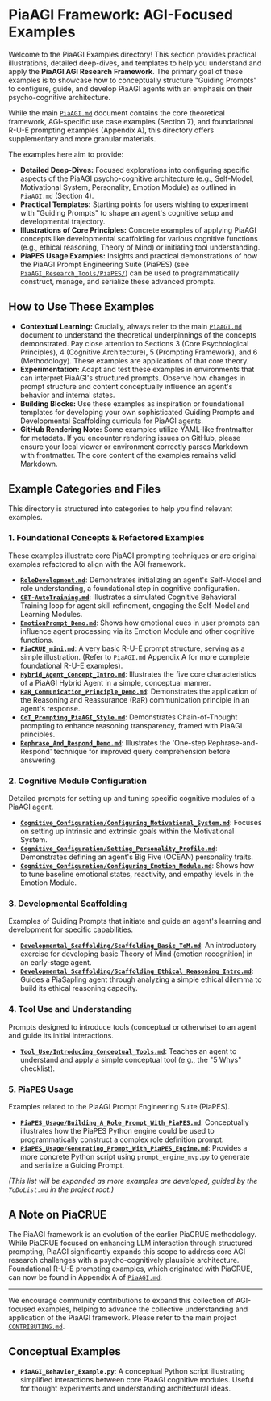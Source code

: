 # PiaAGI Framework: AGI-Focused Examples

Welcome to the PiaAGI Examples directory! This section provides practical illustrations, detailed deep-dives, and templates to help you understand and apply the **PiaAGI AGI Research Framework**. The primary goal of these examples is to showcase how to conceptually structure "Guiding Prompts" to configure, guide, and develop PiaAGI agents with an emphasis on their psycho-cognitive architecture.

While the main [`PiaAGI.md`](../PiaAGI.md) document contains the core theoretical framework, AGI-specific use case examples (Section 7), and foundational R-U-E prompting examples (Appendix A), this directory offers supplementary and more granular materials.

The examples here aim to provide:

*   **Detailed Deep-Dives:** Focused explorations into configuring specific aspects of the PiaAGI psycho-cognitive architecture (e.g., Self-Model, Motivational System, Personality, Emotion Module) as outlined in `PiaAGI.md` (Section 4).
*   **Practical Templates:** Starting points for users wishing to experiment with "Guiding Prompts" to shape an agent's cognitive setup and developmental trajectory.
*   **Illustrations of Core Principles:** Concrete examples of applying PiaAGI concepts like developmental scaffolding for various cognitive functions (e.g., ethical reasoning, Theory of Mind) or initiating tool understanding.
*   **PiaPES Usage Examples:** Insights and practical demonstrations of how the PiaAGI Prompt Engineering Suite (PiaPES) (see [`PiaAGI_Research_Tools/PiaPES/`](../PiaAGI_Research_Tools/PiaPES/)) can be used to programmatically construct, manage, and serialize these advanced prompts.

## How to Use These Examples

*   **Contextual Learning:** Crucially, always refer to the main [`PiaAGI.md`](../PiaAGI.md) document to understand the theoretical underpinnings of the concepts demonstrated. Pay close attention to Sections 3 (Core Psychological Principles), 4 (Cognitive Architecture), 5 (Prompting Framework), and 6 (Methodology). These examples are applications of that core theory.
*   **Experimentation:** Adapt and test these examples in environments that can interpret PiaAGI's structured prompts. Observe how changes in prompt structure and content conceptually influence an agent's behavior and internal states.
*   **Building Blocks:** Use these examples as inspiration or foundational templates for developing your own sophisticated Guiding Prompts and Developmental Scaffolding curricula for PiaAGI agents.
*   **GitHub Rendering Note:** Some examples utilize YAML-like frontmatter for metadata. If you encounter rendering issues on GitHub, please ensure your local viewer or environment correctly parses Markdown with frontmatter. The core content of the examples remains valid Markdown.

## Example Categories and Files

This directory is structured into categories to help you find relevant examples.

### 1. Foundational Concepts & Refactored Examples

These examples illustrate core PiaAGI prompting techniques or are original examples refactored to align with the AGI framework.

*   **[`RoleDevelopment.md`](./Foundational_Examples/RoleDevelopment.md)**: Demonstrates initializing an agent's Self-Model and role understanding, a foundational step in cognitive configuration.
*   **[`CBT-AutoTraining.md`](./Foundational_Examples/CBT-AutoTraining.md)**: Illustrates a simulated Cognitive Behavioral Training loop for agent skill refinement, engaging the Self-Model and Learning Modules.
*   **[`EmotionPrompt_Demo.md`](./Foundational_Examples/EmotionPrompt_Demo.md)**: Shows how emotional cues in user prompts can influence agent processing via its Emotion Module and other cognitive functions.
*   **[`PiaCRUE_mini.md`](./Foundational_Examples/PiaCRUE_mini.md)**: A very basic R-U-E prompt structure, serving as a simple illustration. (Refer to `PiaAGI.md` Appendix A for more complete foundational R-U-E examples).
*   **[`Hybrid_Agent_Concept_Intro.md`](./Foundational_Examples/Hybrid_Agent_Concept_Intro.md)**: Illustrates the five core characteristics of a PiaAGI Hybrid Agent in a simple, conceptual manner.
*   **[`RaR_Communication_Principle_Demo.md`](./Foundational_Examples/RaR_Communication_Principle_Demo.md)**: Demonstrates the application of the Reasoning and Reassurance (RaR) communication principle in an agent's response.
*   **[`CoT_Prompting_PiaAGI_Style.md`](./Foundational_Examples/CoT_Prompting_PiaAGI_Style.md)**: Demonstrates Chain-of-Thought prompting to enhance reasoning transparency, framed with PiaAGI principles.
*   **[`Rephrase_And_Respond_Demo.md`](./Foundational_Examples/Rephrase_And_Respond_Demo.md)**: Illustrates the 'One-step Rephrase-and-Respond' technique for improved query comprehension before answering.

### 2. Cognitive Module Configuration

Detailed prompts for setting up and tuning specific cognitive modules of a PiaAGI agent.

*   **[`Cognitive_Configuration/Configuring_Motivational_System.md`](./Cognitive_Configuration/Configuring_Motivational_System.md)**: Focuses on setting up intrinsic and extrinsic goals within the Motivational System.
*   **[`Cognitive_Configuration/Setting_Personality_Profile.md`](./Cognitive_Configuration/Setting_Personality_Profile.md)**: Demonstrates defining an agent's Big Five (OCEAN) personality traits.
*   **[`Cognitive_Configuration/Configuring_Emotion_Module.md`](./Cognitive_Configuration/Configuring_Emotion_Module.md)**: Shows how to tune baseline emotional states, reactivity, and empathy levels in the Emotion Module.

### 3. Developmental Scaffolding

Examples of Guiding Prompts that initiate and guide an agent's learning and development for specific capabilities.

*   **[`Developmental_Scaffolding/Scaffolding_Basic_ToM.md`](./Developmental_Scaffolding/Scaffolding_Basic_ToM.md)**: An introductory exercise for developing basic Theory of Mind (emotion recognition) in an early-stage agent.
*   **[`Developmental_Scaffolding/Scaffolding_Ethical_Reasoning_Intro.md`](./Developmental_Scaffolding/Scaffolding_Ethical_Reasoning_Intro.md)**: Guides a PiaSapling agent through analyzing a simple ethical dilemma to build its ethical reasoning capacity.

### 4. Tool Use and Understanding

Prompts designed to introduce tools (conceptual or otherwise) to an agent and guide its initial interactions.

*   **[`Tool_Use/Introducing_Conceptual_Tools.md`](./Tool_Use/Introducing_Conceptual_Tools.md)**: Teaches an agent to understand and apply a simple conceptual tool (e.g., the "5 Whys" checklist).

### 5. PiaPES Usage

Examples related to the PiaAGI Prompt Engineering Suite (PiaPES).

*   **[`PiaPES_Usage/Building_A_Role_Prompt_With_PiaPES.md`](./PiaPES_Usage/Building_A_Role_Prompt_With_PiaPES.md)**: Conceptually illustrates how the PiaPES Python engine could be used to programmatically construct a complex role definition prompt.
*   **[`PiaPES_Usage/Generating_Prompt_With_PiaPES_Engine.md`](./PiaPES_Usage/Generating_Prompt_With_PiaPES_Engine.md)**: Provides a more concrete Python script using `prompt_engine_mvp.py` to generate and serialize a Guiding Prompt.

*(This list will be expanded as more examples are developed, guided by the `ToDoList.md` in the project root.)*

## A Note on PiaCRUE

The PiaAGI framework is an evolution of the earlier PiaCRUE methodology. While PiaCRUE focused on enhancing LLM interaction through structured prompting, PiaAGI significantly expands this scope to address core AGI research challenges with a psycho-cognitively plausible architecture. Foundational R-U-E prompting examples, which originated with PiaCRUE, can now be found in Appendix A of [`PiaAGI.md`](../PiaAGI.md).

---

We encourage community contributions to expand this collection of AGI-focused examples, helping to advance the collective understanding and application of the PiaAGI framework. Please refer to the main project [`CONTRIBUTING.md`](../CONTRIBUTING.md).

## Conceptual Examples

-   **`PiaAGI_Behavior_Example.py`**: A conceptual Python script illustrating simplified interactions between core PiaAGI cognitive modules. Useful for thought experiments and understanding architectural ideas.
